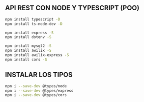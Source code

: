 ## API REST CON NODE Y TYPESCRIPT (POO)

```sh
npm install typescript -D
npm install ts-node-dev -D

npm install express -S
npm install dotenv -S

npm install mysql2 -S
npm install awilix -S
npm install awilix-express -S
npm install cors -S
```

## INSTALAR LOS TIPOS

```sh
npm i --save-dev @types/node
npm i --save-dev @types/express
npm i --save-dev @types/cors
```